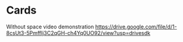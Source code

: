 # Cards
Without space
video demonstration https://drive.google.com/file/d/1-8csUt3-5PmffIj3C2qGH-ch4Yq0UO92/view?usp=drivesdk
